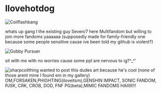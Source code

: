 # Ilovehotdog
![Coilflashbang](https://github.com/user-attachments/assets/b37e4fdd-c242-45ce-a5da-6d3a06d25130)

whats up gang I the existing guy Seven/7 here Multifandom but willing to join more fandoms yaaaaaa
(supposedly made for family-friendly one because some people sensitive cause ive been told my github is violent?)


![Gubby Pursuer](https://github.com/user-attachments/assets/fbfb8528-f024-4050-b301-53b1d96c49ba)

sit with me with no worries cause some ppl are nervous to ig?^_^'

![sharpcoilthing](https://github.com/user-attachments/assets/d8a9a7e7-7d14-46a3-bae7-bbd77d56c8a2)
wanted to post this dudes art because he's cool
(none of those arent mine I found em in my gallery)
OM,FORSAKEN,PHIGHTING(iloveitsm),GENSHIN IMPACT, SONIC FANDOM, PJSK, CRK, CROB, DOD, FNF PG(beta),MIMIC FANDOMS HAIIIII!!!
